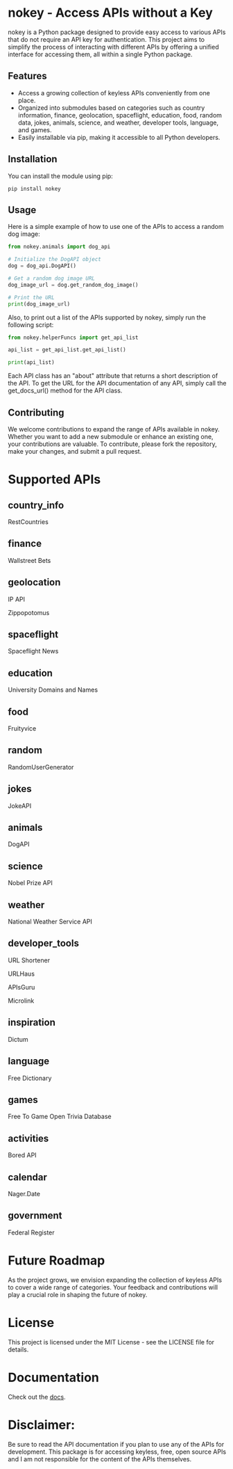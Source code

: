# nokey - Access APIs without a Key

nokey is a Python package designed to provide easy access to various APIs that do not require an API key for authentication. This project aims to simplify the process of interacting with different APIs by offering a unified interface for accessing them, all within a single Python package.

## Features

- Access a growing collection of keyless APIs conveniently from one place.
- Organized into submodules based on categories such as country information, finance, geolocation, spaceflight, education, food, random data, jokes, animals, science, and weather, developer tools, language, and games.
- Easily installable via pip, making it accessible to all Python developers.

## Installation

You can install the module using pip:

```
pip install nokey
```

## Usage

Here is a simple example of how to use one of the APIs to access a random dog image:

```python
from nokey.animals import dog_api

# Initialize the DogAPI object
dog = dog_api.DogAPI()

# Get a random dog image URL
dog_image_url = dog.get_random_dog_image()

# Print the URL
print(dog_image_url)
```

Also, to print out a list of the APIs supported by nokey, simply run the following script:

```python
from nokey.helperFuncs import get_api_list

api_list = get_api_list.get_api_list()

print(api_list)
```

Each API class has an "about" attribute that returns a short description of the API. To get the URL for the API documentation of any API, simply call the get_docs_url() method for the API class.

## Contributing
We welcome contributions to expand the range of APIs available in nokey. Whether you want to add a new submodule or enhance an existing one, your contributions are valuable. To contribute, please fork the repository, make your changes, and submit a pull request.

# Supported APIs
## country_info
RestCountries

## finance
Wallstreet Bets

## geolocation
IP API

Zippopotomus

## spaceflight
Spaceflight News

## education
University Domains and Names

## food
Fruityvice

## random
RandomUserGenerator

## jokes
JokeAPI

## animals
DogAPI

## science
Nobel Prize API

## weather
National Weather Service API

## developer_tools
URL Shortener

URLHaus

APIsGuru

Microlink

## inspiration
Dictum

## language
Free Dictionary

## games
Free To Game
Open Trivia Database

## activities
Bored API

## calendar
Nager.Date

## government
Federal Register

# Future Roadmap
As the project grows, we envision expanding the collection of keyless APIs to cover a wide range of categories. Your feedback and contributions will play a crucial role in shaping the future of nokey.

# License
This project is licensed under the MIT License - see the LICENSE file for details.

# Documentation
Check out the [docs](https://nokey.readthedocs.io/en/latest/).

# Disclaimer:
Be sure to read the API documentation if you plan to use any of the APIs for development. This package is for accessing keyless, free, open source APIs and I am not responsible for the content of the APIs themselves.
